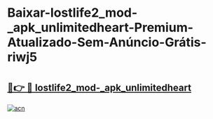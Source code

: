 # Baixar-lostlife2_mod-_apk_unlimitedheart-Premium-Atualizado-Sem-Anúncio-Grátis-riwj5

# <h2><a href="https://tznbwr.esa.edu.pl?src=lostlife2_mod-_apk_unlimitedheart&ref=riwj5">🔗👉 🔴 lostlife2_mod-_apk_unlimitedheart</a></h2>

[![acn](https://github.com/user-attachments/assets/0f9c940e-d8b0-45ae-aac7-cd30a18b3e1c)](https://tznbwr.esa.edu.pl?src=lostlife2_mod-_apk_unlimitedheart&ref=riwj5)

